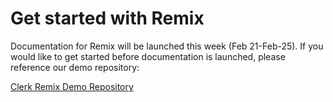 # Get started with Remix

Documentation for Remix will be launched this week (Feb 21-Feb-25). If you would like to get started before documentation is launched, please reference our demo repository:

[Clerk Remix Demo Repository](https://github.com/nikosdouvlis/clerk-remix-demo)
